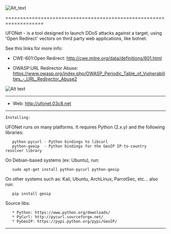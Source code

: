   ![Alt_text](http://ufonet.03c8.net/ufonet/ufonet-gui4_small.png "UFONet Botnet Attacking Map")

=================================================================== 

  UFONet - is a tool designed to launch DDoS attacks against a target, 
  using 'Open Redirect' vectors on third party web applications, like botnet.

  See this links for more info:

   - CWE-601:Open Redirect: 
     http://cwe.mitre.org/data/definitions/601.html

   - OWASP:URL Redirector Abuse: 
     https://www.owasp.org/index.php/OWASP_Periodic_Table_of_Vulnerabilities_-_URL_Redirector_Abuse2

  ![Alt text](http://ufonet.03c8.net/ufonet/ufonet-schema.png "UFONet Schema")

----------

 + Web:  http://ufonet.03c8.net

----------

    Installing:

  UFONet runs on many platforms.  It requires Python (2.x.y) and the following libraries:

       python-pycurl - Python bindings to libcurl
       python-geoip  - Python bindings for the GeoIP IP-to-country resolver library

  On Debian-based systems (ex: Ubuntu), run: 

       sudo apt-get install python-pycurl python-geoip

  On other systems such as: Kali, Ubuntu, ArchLinux, ParrotSec, etc... also run:

       pip install geoip 

  Source libs:

       * Python: https://www.python.org/downloads/
       * PyCurl: http://pycurl.sourceforge.net/
       * PyGeoIP: https://pypi.python.org/pypi/GeoIP/

----------

